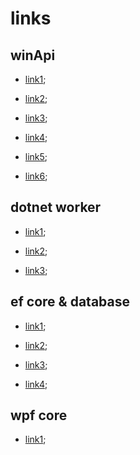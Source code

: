 # links

## winApi

- [link1](https://stackoverflow.com/questions/25571134/use-getforegroundwindow-result-in-an-if-statement-to-check-users-current-window);

- [link2](https://www.cyberforum.ru/csharp-beginners/thread1670250.html);

- [link3](http://www.pinvoke.net/default.aspx/user32.getforegroundwindow);

- [link4](https://docs.microsoft.com/en-us/windows/win32/api/winuser/nf-winuser-getforegroundwindow?redirectedfrom=MSDN);

- [link5](https://stackoverflow.com/questions/4372055/detect-active-window-changed-using-c-sharp-without-polling);

- [link6](http://www.blackwasp.co.uk/GetActiveProcess.aspx);

## dotnet worker

- [link1](https://medium.com/@nickfane/introduction-to-worker-services-in-net-core-3-0-4bb3fc631225);

- [link2](https://habr.com/ru/company/microsoft/blog/480222/);

- [link3](https://devblogs.microsoft.com/aspnet/net-core-workers-as-windows-services/?WT.mc_id=-blog-scottha);

## ef core & database

- [link1](https://entityframeworkcore.com/);

- [link2](https://learnentityframeworkcore5.com/);

- [link3](https://stackoverflow.com/questions/1114307/extracting-hours-from-a-datetime-sql-server-2005);

- [link4](https://github.com/PomeloFoundation/Pomelo.EntityFrameworkCore.MySql);

## wpf core

- [link1](https://docs.microsoft.com/en-us/visualstudio/get-started/csharp/tutorial-wpf?view=vs-2019);
